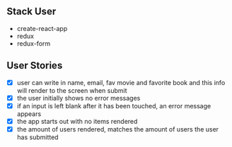 ## Stack User 
- create-react-app
- redux
- redux-form 

## User Stories
- [X] user can write in name, email, fav movie and favorite book and this info will render to the screen when submit
- [X] the user initially shows no error messages
- [X] if an input is left blank after it has been touched, an error message appears 
- [X] the app starts out with no items rendered
- [X] the amount of users rendered, matches the amount of users the user has submitted